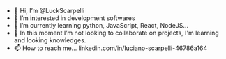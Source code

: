 - 👋 Hi, I’m @LuckScarpelli
- 👀 I’m interested in development softwares
- 🌱 I’m currently learning python, JavaScript, React, NodeJS...
- 💞️ In this moment I’m not looking to collaborate on projects, I'm learning and looking knowledges.
- 📫 How to reach me... linkedin.com/in/luciano-scarpelli-46786a164

<!---
LuckScarpelli/LuckScarpelli is a ✨ special ✨ repository because its `README.md` (this file) appears on your GitHub profile.
You can click the Preview link to take a look at your changes.
--->
